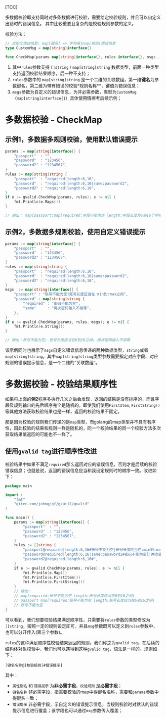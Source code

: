 [TOC]

多数据校验即支持同时对多条数据进行校验，需要给定校验规则，并且可以自定义出错时的错误信息。
其中比较重要且复杂的是校验规则参数的定义。

校验方法：
```go
// 自定义错误信息: map[键名] => 字符串|map[规则]错误信息
type CustomMsg = map[string]interface{}

func CheckMap(params map[string]interface{}, rules interface{}, msgs ...CustomMsg) *Error
```

1. 其中`rules`参数支持 `[]string` / `map[string]string` 数据类型，前面一种类型支持返回校验结果顺序，后一种不支持；
1. `rules`参数中的 `map[string]string` 是一个二维的关联数组，第一维**键名**为参数键名，第二维为带有错误的校验*规则名称**，键值为错误信息；
1. `msgs`参数为自定义的错误信息，为非必需参数，类型为`CustomMsg`（`map[string]interface{}`）具体使用情擦考后续示例；

# 多数据校验 - CheckMap


## 示例1，多数据多规则校验，使用默认错误提示
```go
params := map[string]interface{} {
    "passport"  : "",
    "password"  : "123456",
    "password2" : "1234567",
}
rules := map[string]string {
    "passport"  : "required|length:6,16",
    "password"  : "required|length:6,16|same:password2",
    "password2" : "required|length:6,16",
}
if e := gvalid.CheckMap(params, rules); e != nil {
    fmt.Println(e.Maps())
}

// 输出： map[passport:map[required:字段不能为空 length:字段长度为6到16个字符] password:map[same:字段值不合法]]
```

## 示例2，多数据多规则校验，使用自定义错误提示
```go
params := map[string]interface{} {
    "passport"  : "",
    "password"  : "123456",
    "password2" : "1234567",
}
rules := map[string]string {
    "passport"  : "required|length:6,16",
    "password"  : "required|length:6,16|same:password2",
    "password2" : "required|length:6,16",
}
msgs  := map[string]interface{} {
    "passport" : "账号不能为空|账号长度应当在:min到:max之间",
    "password" : map[string]string {
        "required" : "密码不能为空",
        "same"     : "两次密码输入不相等",
    },
}
if e := gvalid.CheckMap(params, rules, msgs); e != nil {
    fmt.Println(e.String())
}

// 输出：账号不能为空; 账号长度应当在6到16之间; 两次密码输入不相等
```

该示例同时也展示了`msgs`自定义错误信息传递的两种数据类型，```string```或者```map[string]string```。其中```map[string]string```类型参数需要指定对应字段、对应规则的错误提示信息，是一个二维的“关联数组”。

# 多数据校验 - 校验结果顺序性

如果将上面的**例2**程序多执行几次之后会发现，返回的结果是没有排序的，而且字段及规则输出的先后顺序完全是随机的。即使我们使用`FirstItem`,  `FirstString()`等其他方法获取校验结果也是一样，返回的校验结果不固定。

那是因为校验的规则我们传递的是`map`类型，而golang的map类型并不具有有序性，因此校验的结果和规则一样是随机的，同一个校验结果的同一个校验方法多次获取结果值返回的可能也不一样了。

## 使用`gvalid tag`进行顺序性改进

校验结果中如果不满足`required`那么返回对应的错误信息，否则才是后续的校验错误信息；也就是说，返回的错误信息应当和我设定规则时的顺序一致。改进如下：

```go
package main

import (
    "fmt"
    "gitee.com/johng/gf/g/util/gvalid"
)

func main() {
    params := map[string]interface{} {
        "passport"  : "",
        "password"  : "123456",
        "password2" : "1234567",
    }
    rules := []string {
        "passport@required|length:6,16#账号不能为空|账号长度应当在:min到:max之间",
        "password@required|length:6,16|same:password2#密码不能为空}|两次密码输入不相等",
        "password2@required|length:6,16#",
    }
    if e := gvalid.CheckMap(params, rules); e != nil {
        fmt.Println(e.Map())
        fmt.Println(e.FirstItem())
        fmt.Println(e.FirstString())
    }
    // 输出:
    // map[required:账号不能为空 length:账号长度应当在6到16之间]
    // passport map[required:账号不能为空 length:账号长度应当在6到16之间]
    // 账号不能为空
}
```
可以看到，我们想要校验结果满足顺序性，只需要将`rules`参数的类型修改为`[]string`，按照一定的规则设定即可，并且`msg`参数既可以定义到`rules`参数中，也可以分开传入(第三个参数)。

`rules`的这种满足顺序性校验结果返回的规则，我们称之为`gvalid tag`，在后续的结构体对象校验中，我们也可以遇得到这种`gvalid tag`，语法是一样的。规则如下：
```
[键名名称@]校验规则[#错误提示]
```
其中：
- `属性别名` 和 `错误提示` 为**非必需字段**，`校验规则` 是**必需字段**；
- `键名名称` 非必需字段，指需要校验的map中得键名名称，需要和`params`参数中得键名一致；
- `错误提示` 非必需字段，示自定义的错误提示信息，当规则校验时对默认的错误提示信息进行覆盖；该字段也可以通过`msg`参数传入覆盖；